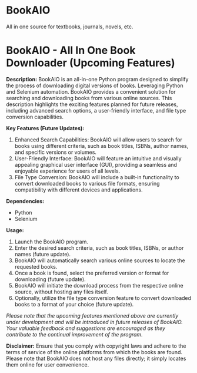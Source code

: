 # BookAIO
All in one source for textbooks, journals, novels, etc.

# BookAIO - All In One Book Downloader (Upcoming Features)

**Description:**
BookAIO is an all-in-one Python program designed to simplify the process of downloading digital versions of books. Leveraging Python and Selenium automation. BookAIO provides a convenient solution for searching and downloading books from various online sources. This description highlights the exciting features planned for future releases, including advanced search options, a user-friendly interface, and file type conversion capabilities.

**Key Features (Future Updates):**
1. Enhanced Search Capabilities: BookAIO will allow users to search for books using different criteria, such as book titles, ISBNs, author names, and specific versions or volumes.
2. User-Friendly Interface: BookAIO will feature an intuitive and visually appealing graphical user interface (GUI), providing a seamless and enjoyable experience for users of all levels.
3. File Type Conversion: BookAIO will include a built-in functionality to convert downloaded books to various file formats, ensuring compatibility with different devices and applications.

**Dependencies:**
- Python
- Selenium

**Usage:**
1. Launch the BookAIO program.
2. Enter the desired search criteria, such as book titles, ISBNs, or author names (future update).
3. BookAIO will automatically search various online sources to locate the requested books.
4. Once a book is found, select the preferred version or format for downloading (future update).
5. BookAIO will initiate the download process from the respective online source, without hosting any files itself.
6. Optionally, utilize the file type conversion feature to convert downloaded books to a format of your choice (future update).

*Please note that the upcoming features mentioned above are currently under development and will be introduced in future releases of BookAIO. Your valuable feedback and suggestions are encouraged as they contribute to the continual improvement of the program.*

**Disclaimer:**
Ensure that you comply with copyright laws and adhere to the terms of service of the online platforms from which the books are found.
Please note that BookAIO does not host any files directly; it simply locates them online for user convenience.
